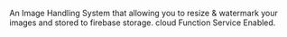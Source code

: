 An Image Handling System that allowing you to resize & watermark your images and stored to firebase storage.
cloud Function Service Enabled.
